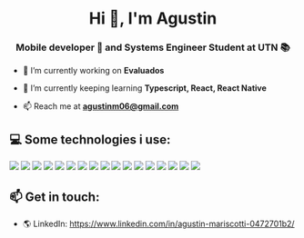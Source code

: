 <h1 align="center">Hi 👋, I'm Agustin</h1>
<h3 align="center">Mobile developer 📱 and Systems Engineer Student at UTN 📚</h3>

- 🔭 I’m currently working on **Evaluados**

- 🌱 I’m currently keeping learning **Typescript, React, React Native**

- 📫 Reach me at **agustinm06@gmail.com**

<h2> 💻 Some technologies i use:</h2>

<a><img src="https://img.shields.io/badge/HTML5-E34F26?style=for-the-badge&logo=html5&logoColor=white"/></a>
<a><img src="https://img.shields.io/badge/CSS3-1572B6?style=for-the-badge&logo=css3&logoColor=white"/></a>
<a><img src="https://img.shields.io/badge/JavaScript-323330?style=for-the-badge&logo=javascript&logoColor=F7DF1E"/></a>
<a><img src="https://img.shields.io/badge/TypeScript-007ACC?style=for-the-badge&logo=typescript&logoColor=white"/></a>
<a><img src="https://img.shields.io/badge/React-20232A?style=for-the-badge&logo=react&logoColor=61DAFB"/></a>
<a><img src="https://img.shields.io/badge/React_Native-20232A?style=for-the-badge&logo=react&logoColor=61DAFB"/></a>
<a><img src="https://img.shields.io/badge/styled--components-DB7093?style=for-the-badge&logo=styled-components&logoColor=white"/></a>
<a><img src="https://img.shields.io/badge/Redux-593D88?style=for-the-badge&logo=redux&logoColor=white"/></a>
<a><img src="https://img.shields.io/badge/Redux%20saga-86D46B?style=for-the-badge&logo=redux%20saga&logoColor=999999"/></a>
<a><img src="https://img.shields.io/badge/Node.js-339933?style=for-the-badge&logo=nodedotjs&logoColor=white"/></a>
<a><img src="https://img.shields.io/badge/C%23-239120?style=for-the-badge&logo=c-sharp&logoColor=white"/></a>
<a><img src="https://img.shields.io/badge/firebase-ffca28?style=for-the-badge&logo=firebase&logoColor=black"/></a>
<a><img src="https://img.shields.io/badge/Insomnia-5849be?style=for-the-badge&logo=Insomnia&logoColor=white"/></a>
<a><img src="https://img.shields.io/badge/Jest-C21325?style=for-the-badge&logo=jest&logoColor=white"/></a>
<a><img src="https://img.shields.io/badge/MariaDB-003545?style=for-the-badge&logo=mariadb&logoColor=white"/></a>
<a><img src="https://img.shields.io/badge/PostgreSQL-316192?style=for-the-badge&logo=postgresql&logoColor=white"/></a>
<a><img src="https://img.shields.io/badge/Realm-39477F?style=for-the-badge&logo=realm&logoColor=white"/></a>


<h2> 📫 Get in touch:</h2>

- 🌎 LinkedIn: <a href="https://www.linkedin.com/in/agustin-mariscotti-0472701b2/">https://www.linkedin.com/in/agustin-mariscotti-0472701b2/</a>


